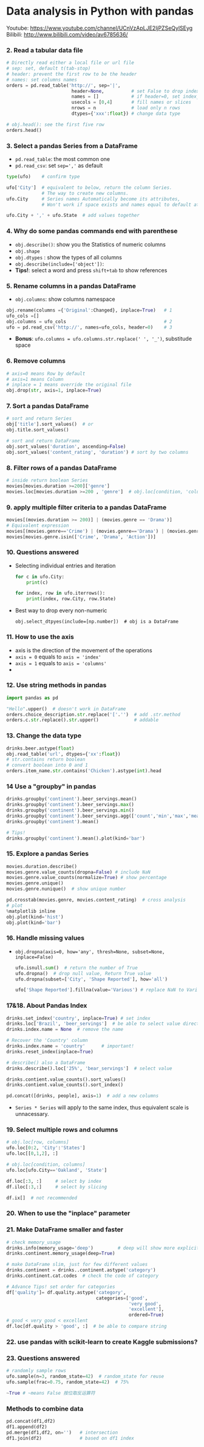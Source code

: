 # Data analysis in Python with pandas


Youtube: https://www.youtube.com/channel/UCnVzApLJE2ljPZSeQylSEyg
Bilibili: http://www.bilibili.com/video/av6785636/

### 2. Read a tabular data file
```python
# Directly read either a local file or url file
# sep: set, default t(tab-stop)
# header: prevent the first row to be the header
# names: set columns names
orders = pd.read_table('http://', sep='|',
                        header=None,          # set False to drop index_col
                        names = []            # if header=0, set index_col
                        usecols = [0,4]       # fill names or slices
                        nrows = n             # load only n rows
                        dtypes={'xxx':float}) # change data type

# obj.head(): see the first five row
orders.head()
```

### 3. Select a pandas Series from a DataFrame
- `pd.read_table`: the most common one
- `pd.read_csv`: set `sep=','` as default

```python
type(ufo)    # confirm type

ufo['City']  # equivalent to below, return the column Series.
             # The way to create new columns.
ufo.City     # Series names Automatically become its attributes,
             # Won't work if space exists and names equal to default attributes

ufo.City + ',' + ufo.State  # add values together
```

### 4. Why do some pandas commands end with parenthese
- `obj.describe()`: show you the Statistics of numeric columns
- `obj.shape`
- `obj.dtypes` : show the types of all columns
- `obj.describe(include=['object'])`:
- **Tips!**: select a word and press `shift+tab` to show references

### 5. Rename columns in a pandas DataFrame
- `obj.columns`: show columns namespace
```python
obj.rename(columns ={'Original':Changed}, inplace=True)   # 1
ufo_cols =[]
obj.columns = ufo_cols                                    # 2
ufo = pd.read_csv('http://', names=ufo_cols, header=0)    # 3
```

- **Bonus**: `ufo.columns = ufo.columns.str.replace(' ', '_')`, substitude space

### 6. Remove columns
```python
# axis=0 means Row by default
# axis=1 means Column
# inplace = 1 means override the original file
obj.drop(str, axis=1, inplace=True)
```

### 7. Sort a pandas DataFrame
```python
# sort and return Series
obj['title'].sort_values()  # or
obj.title.sort_values()

# sort and return DataFrame
obj.sort_values('duration', ascending=False)  
obj.sort_values('content_rating', 'duration') # sort by two columns
```

### 8. Filter rows of a pandas DataFrame
```python
# inside return boolean Series
movies[movies.duration >=200]['genre']
movies.loc[movies.duration >=200 , 'genre']  # obj.loc[condition, 'column']
```

### 9. apply multiple filter criteria to a pandas DataFrame
```python
movies[(movies.duration >= 200)] | (movies.genre == 'Drama')]
# Equivalent expression
movies[(movies.genre=='Crime') | (movies.genre=='Drama') | (movies.genre=='Action')]
movies[movies.genre.isin(['Crime', 'Drama', 'Action'])]
```

### 10. Questions answered
- Selecting individual entries and iteration
  ```python
  for c in ufo.City:
      print(c)

  for index, row in ufo.iterrows():
      print(index, row.City, row.State)

  ```

- Best way to drop every non-numeric  
  ```pyhton
  obj.select_dtpyes(include=[np.number])  # obj is a DataFrame
  ```

### 11. How to use the axis
- axis is the direction of the movement of the operations
- `axis = 0` equals to `axis = 'index'`
- `axis = 1` equals to `axis = 'columns'`
-

### 12. Use string methods in pandas
```python
import pandas as pd

"Hello".upper()  # doesn't work in DataFrame
orders.choice_description.str.replace('['.'')  # add .str.method
orders.c.str.replace().str.upper()             # addable
```

### 13. Change the data type
```python
drinks.beer.astype(float)
obj.read_table('url', dtypes={'xx':float})
# str.contains return boolean
# convert boolean into 0 and 1
orders.item_name.str.contains('Chicken').astype(int).head
```

### 14 Use a "groupby" in pandas
```python
drinks.groupby('continent').beer_servings.mean()
drinks.groupby('continent').beer_servings.max()
drinks.groupby('continent').beer_servings.min()
drinks.groupby('continent').beer_servings.agg(['count','min','max','mean'])
drinks.groupby('continent').mean()

# Tips!
drinks.groupby('continent').mean().plot(kind='bar')
```

### 15. Explore a pandas Series
```python
movies.duration.describe()
movies.genre.value_counts(dropna=False) # include NaN
movies.genre.value_counts(normalize=True) # show percentage
movies.genre.unique()
movies.genre.nunique()  # show unique number

pd.crosstab(movies.genre, movies.content_rating)  # cross analysis
# plot
%matplotlib inline
obj.plot(kind='hist')
obj.plot(kind='bar')
```

### 16. Handle missing values
- `obj.dropna(axis=0, how='any', thresh=None, subset=None, inplace=False)`

  ```python
  ufo.isnull.sum()  # return the number of True
  ufo.dropna()  # drop null value, Return True value
  ufo.dropna(subset=['City', 'Shape Reported'], how='all')

  ufo['Shape Reported'].fillna(value='Various') # replace NaN to Various
  ```

### 17&18. About Pandas Index
```python
drinks.set_index('country', inplace=True) # set index
drinks.loc['Brazil', 'beer_servings']  # be able to select value directly
drinks.index.name = None  # remove the name

# Recover the 'Country' column
drinks.index.name = 'country'      # important!
drinks.reset_index(inplace=True)

# describe() also a DataFrame
drinks.describe().loc['25%', 'bear_servings']  # select value
```

```python
drinks.contient.value_counts().sort_values()
drinks.contient.value_counts().sort_index()

pd.concat([drinks, people], axis=1)  # add a new columns
```

- `Series * Series` will apply to the same index, thus equivalent scale is unnacessary.

### 19. Select multiple rows and columns
```python
# obj.loc[row, columns]
ufo.loc[0:2, 'City':'States']  
ufo.loc[[0,1,2], :]

# obj.loc[condition, columns]
ufo.loc[ufo.City=='Oakland', 'State']

df.loc[:3, :]     # select by index
df.iloc[:3,:]     # select by slicing

df.ix[]  # not recommended
```

### 20. When to use the "inplace" parameter

### 21. Make DataFrame smaller and faster
```python
# check memory_usage
drinks.info(memory_usage='deep')         # deep will show more explicitly
drinks.continent.memory_usage(deep=True)

# make DataFrame slim, just for few different values
drinks.continent = drinks..continent.astype('category')
drinks.continent.cat.codes  # check the code of category

# Advance Tips! set order for categories
df['quality']= df.quality.astype('category',
                                 categories=['good',
                                             'very good',
                                             'excellent'],
                                             ordered=True)
# good < very good < excellent
df.loc[df.quality > 'good', :]  # be able to compare string
```

### 22. use pandas with scikit-learn to create Kaggle submissions?

### 23. Questions answered
```python
# randomly sample rows
ufo.sample(n=3, random_state=42)  # random_state for reuse
ufo.sample(frac=0.75, random_state=42)  # 75%

~True # ~means False 按位取反运算符
```

### Methods to combine data
```python
pd.concat(df1,df2)
df1.append(df2)
pd.merge(df1,df2, on='')   # intersection
df1.join(df2)              # based on df1 index
```
